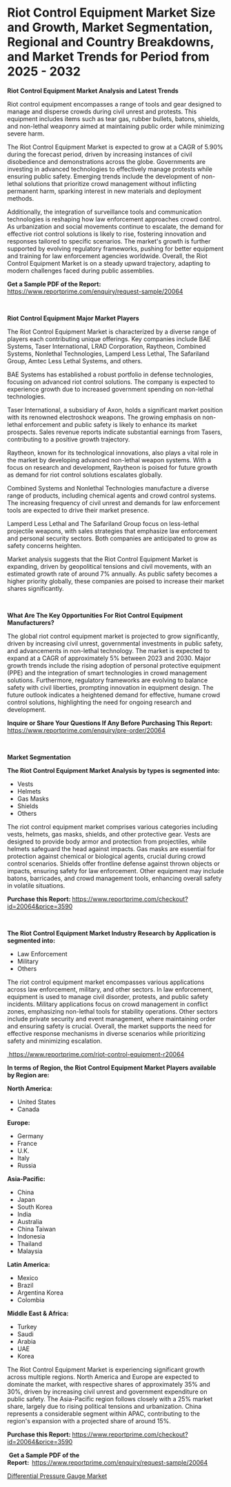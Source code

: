 <p><h1>Riot Control Equipment Market Size and Growth, Market Segmentation, Regional and Country Breakdowns, and Market Trends for Period from 2025 -  2032</h1></p><p><strong>Riot Control Equipment Market Analysis and Latest Trends</strong></p>
<p><p>Riot control equipment encompasses a range of tools and gear designed to manage and disperse crowds during civil unrest and protests. This equipment includes items such as tear gas, rubber bullets, batons, shields, and non-lethal weaponry aimed at maintaining public order while minimizing severe harm. </p><p>The Riot Control Equipment Market is expected to grow at a CAGR of 5.90% during the forecast period, driven by increasing instances of civil disobedience and demonstrations across the globe. Governments are investing in advanced technologies to effectively manage protests while ensuring public safety. Emerging trends include the development of non-lethal solutions that prioritize crowd management without inflicting permanent harm, sparking interest in new materials and deployment methods.</p><p>Additionally, the integration of surveillance tools and communication technologies is reshaping how law enforcement approaches crowd control. As urbanization and social movements continue to escalate, the demand for effective riot control solutions is likely to rise, fostering innovation and responses tailored to specific scenarios. The market's growth is further supported by evolving regulatory frameworks, pushing for better equipment and training for law enforcement agencies worldwide. Overall, the Riot Control Equipment Market is on a steady upward trajectory, adapting to modern challenges faced during public assemblies.</p></p>
<p><strong>Get a Sample PDF of the Report:&nbsp;</strong> <a href="https://www.reportprime.com/enquiry/request-sample/20064?utm_campaign=2199&utm_medium=2&utm_source=Github&utm_content=ia&utm_term=19032025&utm_id=riot-control-equipment">https://www.reportprime.com/enquiry/request-sample/20064</a></p>
<p>&nbsp;</p>
<p><strong>Riot Control Equipment Major Market Players</strong></p>
<p><p>The Riot Control Equipment Market is characterized by a diverse range of players each contributing unique offerings. Key companies include BAE Systems, Taser International, LRAD Corporation, Raytheon, Combined Systems, Nonlethal Technologies, Lamperd Less Lethal, The Safariland Group, Amtec Less Lethal Systems, and others.</p><p>BAE Systems has established a robust portfolio in defense technologies, focusing on advanced riot control solutions. The company is expected to experience growth due to increased government spending on non-lethal technologies.</p><p>Taser International, a subsidiary of Axon, holds a significant market position with its renowned electroshock weapons. The growing emphasis on non-lethal enforcement and public safety is likely to enhance its market prospects. Sales revenue reports indicate substantial earnings from Tasers, contributing to a positive growth trajectory.</p><p>Raytheon, known for its technological innovations, also plays a vital role in the market by developing advanced non-lethal weapon systems. With a focus on research and development, Raytheon is poised for future growth as demand for riot control solutions escalates globally.</p><p>Combined Systems and Nonlethal Technologies manufacture a diverse range of products, including chemical agents and crowd control systems. The increasing frequency of civil unrest and demands for law enforcement tools are expected to drive their market presence.</p><p>Lamperd Less Lethal and The Safariland Group focus on less-lethal projectile weapons, with sales strategies that emphasize law enforcement and personal security sectors. Both companies are anticipated to grow as safety concerns heighten.</p><p>Market analysis suggests that the Riot Control Equipment Market is expanding, driven by geopolitical tensions and civil movements, with an estimated growth rate of around 7% annually. As public safety becomes a higher priority globally, these companies are poised to increase their market shares significantly.</p></p>
<p>&nbsp;</p>
<p><strong>What Are The Key Opportunities For Riot Control Equipment Manufacturers?</strong></p>
<p><p>The global riot control equipment market is projected to grow significantly, driven by increasing civil unrest, governmental investments in public safety, and advancements in non-lethal technology. The market is expected to expand at a CAGR of approximately 5% between 2023 and 2030. Major growth trends include the rising adoption of personal protective equipment (PPE) and the integration of smart technologies in crowd management solutions. Furthermore, regulatory frameworks are evolving to balance safety with civil liberties, prompting innovation in equipment design. The future outlook indicates a heightened demand for effective, humane crowd control solutions, highlighting the need for ongoing research and development.</p></p>
<p><strong>Inquire or Share Your Questions If Any Before Purchasing This Report:</strong> <a href="https://www.reportprime.com/enquiry/pre-order/20064?utm_campaign=2199&utm_medium=2&utm_source=Github&utm_content=ia&utm_term=19032025&utm_id=riot-control-equipment">https://www.reportprime.com/enquiry/pre-order/20064</a></p>
<p>&nbsp;</p>
<p><strong>Market Segmentation</strong></p>
<p><strong>The Riot Control Equipment Market Analysis by types is segmented into:</strong></p>
<p><ul><li>Vests</li><li>Helmets</li><li>Gas Masks</li><li>Shields</li><li>Others</li></ul></p>
<p><p>The riot control equipment market comprises various categories including vests, helmets, gas masks, shields, and other protective gear. Vests are designed to provide body armor and protection from projectiles, while helmets safeguard the head against impacts. Gas masks are essential for protection against chemical or biological agents, crucial during crowd control scenarios. Shields offer frontline defense against thrown objects or impacts, ensuring safety for law enforcement. Other equipment may include batons, barricades, and crowd management tools, enhancing overall safety in volatile situations.</p></p>
<p><strong>Purchase this Report:&nbsp;</strong><a href="https://www.reportprime.com/checkout?id=20064&price=3590&utm_campaign=2199&utm_medium=2&utm_source=Github&utm_content=ia&utm_term=19032025&utm_id=riot-control-equipment">https://www.reportprime.com/checkout?id=20064&price=3590</a></p>
<p>&nbsp;</p>
<p><strong>The Riot Control Equipment Market Industry Research by Application is segmented into:</strong></p>
<p><ul><li>Law Enforcement</li><li>Military</li><li>Others</li></ul></p>
<p><p>The riot control equipment market encompasses various applications across law enforcement, military, and other sectors. In law enforcement, equipment is used to manage civil disorder, protests, and public safety incidents. Military applications focus on crowd management in conflict zones, emphasizing non-lethal tools for stability operations. Other sectors include private security and event management, where maintaining order and ensuring safety is crucial. Overall, the market supports the need for effective response mechanisms in diverse scenarios while prioritizing safety and minimizing escalation.</p></p>
<p><a href="https://www.reportprime.com/riot-control-equipment-r20064?utm_campaign=2199&utm_medium=2&utm_source=Github&utm_content=ia&utm_term=19032025&utm_id=riot-control-equipment">&nbsp;https://www.reportprime.com/riot-control-equipment-r20064</a></p>
<p><strong>In terms of Region, the Riot Control Equipment Market Players available by Region are:</strong></p>
<p>
    <p> <strong> North America: </strong>
        <ul>
            <li>United States</li>
            <li>Canada</li>
        </ul>
        </p> 
    <p> <strong> Europe: </strong>
        <ul>
            <li>Germany</li>
            <li>France</li>
            <li>U.K.</li>
            <li>Italy</li>
            <li>Russia</li>
        </ul>
        </p> 
    <p> <strong> Asia-Pacific: </strong>
        <ul>
            <li>China</li>
            <li>Japan</li>
            <li>South Korea</li>
            <li>India</li>
            <li>Australia</li>
            <li>China Taiwan</li>
            <li>Indonesia</li>
            <li>Thailand</li>
            <li>Malaysia</li>
        </ul>
        </p> 
    <p> <strong> Latin America: </strong>
        <ul>
            <li>Mexico</li>
            <li>Brazil</li>
            <li>Argentina Korea</li>
            <li>Colombia</li>
        </ul>
        </p> 
    <p> <strong> Middle East & Africa: </strong>
        <ul>
            <li>Turkey</li>
            <li>Saudi</li>
            <li>Arabia</li>
            <li>UAE</li>
            <li>Korea</li>
        </ul>
    </p>
    </p>
<p><p>The Riot Control Equipment Market is experiencing significant growth across multiple regions. North America and Europe are expected to dominate the market, with respective shares of approximately 35% and 30%, driven by increasing civil unrest and government expenditure on public safety. The Asia-Pacific region follows closely with a 25% market share, largely due to rising political tensions and urbanization. China represents a considerable segment within APAC, contributing to the region's expansion with a projected share of around 15%.</p></p>
<p><strong>Purchase this Report: </strong><a href="https://www.reportprime.com/checkout?id=20064&price=3590&utm_campaign=2199&utm_medium=2&utm_source=Github&utm_content=ia&utm_term=19032025&utm_id=riot-control-equipment">https://www.reportprime.com/checkout?id=20064&price=3590</a></p>
<p>&nbsp;<strong>Get a Sample PDF of the Report:&nbsp;&nbsp;</strong><a href="https://www.reportprime.com/enquiry/request-sample/20064?utm_campaign=2199&utm_medium=2&utm_source=Github&utm_content=ia&utm_term=19032025&utm_id=riot-control-equipment">https://www.reportprime.com/enquiry/request-sample/20064</a></p>
<p><strong></strong></p>
<p><p><a href="https://github.com/shewlisapsai/Market-Research-Report-List-1/blob/main/differential-pressure-gauge-market.md?utm_campaign=2199&utm_medium=2&utm_source=Github&utm_content=ia&utm_term=19032025&utm_id=riot-control-equipment">Differential Pressure Gauge Market</a></p></p>